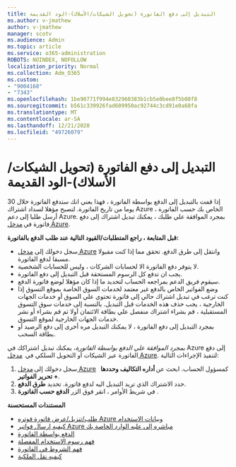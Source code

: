 ```yaml
---
title: التبديل إلى دفع الفاتورة (تحويل الشيكات/الأسلاك)-الود القديمة
ms.author: v-jmathew
author: v-jmathew
manager: scotv
ms.audience: Admin
ms.topic: article
ms.service: o365-administration
ROBOTS: NOINDEX, NOFOLLOW
localization_priority: Normal
ms.collection: Adm_O365
ms.custom:
- "9004168"
- "7343"
ms.openlocfilehash: 1be90771f994e832960383b1cb5e0bee8f5b08f8
ms.sourcegitcommit: b561c339926fad609950ac92744c3cd91e0a68fa
ms.translationtype: MT
ms.contentlocale: ar-SA
ms.lasthandoff: 12/21/2020
ms.locfileid: "49726079"
---
```

# <a name="switch-to-invoice-pay-chequewire-transfer---legacy-wd"></a>التبديل إلى دفع الفاتورة (تحويل الشيكات/الأسلاك)-الود القديمة

إذا قمت بالتبديل إلى الدفع بواسطة الفاتورة ، فهذا يعني انك ستدفع الفاتورة خلال 30 يوما من تاريخ الفاتورة. لتصبح مؤهلا لسداد اشتراك Azure الخاص بك حسب الفاتورة ، أرسل طلبا إلى دعم Azure. بمجرد الموافقة علي طلبك ، يمكنك تبديل اشتراك إلى دفع فاتورة في [مدخل Azure](https://portal.azure.com/).

**قبل المتابعة ، راجع المتطلبات/القيود التالية عند طلب الدفع بالفاتورة:**

- سجل دخولك إلى [مدخل Azure](https://portal.azure.com/) وانتقل إلى طرق الدفع. تحقق مما إذا كنت مقبولا مسبقا لدفع الفاتورة.
- لا يتوفر دفع الفاتورة الا لحسابات الشركات ، وليس للحسابات الشخصية.
- يجب ان تدفع كل الرسوم المستحقة قبل التبديل إلى دفع الفاتورة.
- سيقوم فريق الدعم بمراجعه الحساب لتحديد ما إذا كان مؤهلا لوضع فاتورة الدفع.
- وضع الفواتير الخاص بالدفع غير معتمد لخدمات السوق الخاصة بموقع التسوق إذا كنت ترغب في تبديل اشتراك حالي إلى فاتورة تحتوي علي السوق أو خدمات الجهات الخارجية ، يجب حذف هذه الخدمات قبل التبديل. بالنسبة إلى خدمات سوق التسوق المستقبلية ، قم بشراء اشتراك منفصل علي بطاقة الائتمان أولا ثم قم بشراء أو نشر خدمات الجهات الخارجية لموقع التسوق.
- بمجرد التبديل إلى دفع الفاتورة ، لا يمكنك التبديل مره أخرى إلى دفع الرصيد أو بطاقة السحب.

*بمجرد الموافقة علي الدفع بواسطة الفاتورة*، يمكنك تبديل اشتراكك في Azure إلى دفع الفاتورة عبر الشيكات أو التحويل السلكي في  [مدخل Azure](https://portal.azure.com/).
لتنفيذ الإجراءات التالية:

1. سجل دخولك إلى [مدخل Azure](https://portal.azure.com/)   كمسؤول الحساب. ابحث عن **أداره التكاليف وحددها + تحرير الفواتير**.
2. حدد الاشتراك الذي تريد التبديل اليه لدفع فاتورة. تحديد **طرق الدفع**.
3. في شريط الأوامر ، انقر فوق الزر **الدفع حسب الفاتورة** .

**المستندات المستحسنة**

- [طلب/تنزيل/عرض فاتورة فوتره Azure وبيانات الاستخدام](https://docs.microsoft.com/azure/billing/billing-download-azure-invoice-daily-usage-date)
- [كيفيه إرسال فواتير Azure مباشره إلى علبه الوارد الخاصة بك](https://docs.microsoft.com/azure/billing/billing-download-azure-invoice-daily-usage-date)
- [الدفع بواسطة الفاتورة](https://docs.microsoft.com/azure/billing/billing-how-to-pay-by-invoice)
- [فهم رسوم الاستخدام المفصلة](https://docs.microsoft.com/azure/billing/billing-understand-your-bill)
- [فهم الشروط في الفاتورة](https://docs.microsoft.com/azure/billing/billing-understand-your-invoice)
- [كيفيه نقل الملكية](https://docs.microsoft.com/azure/billing/billing-subscription-transfer)
